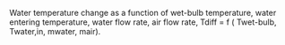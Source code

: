 ﻿Water temperature change as a function of wet-bulb temperature, water entering temperature, water flow rate, air flow rate, Tdiff = f ( Twet-bulb, Twater,in, mwater, mair).